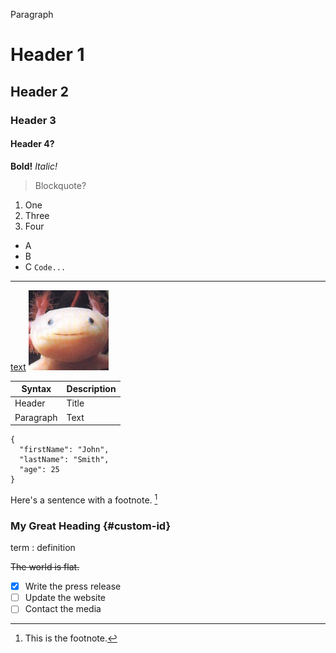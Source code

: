 Paragraph
# Header 1
## Header 2
### Header 3
#### Header 4?
**Bold!**
*Italic!*
> Blockquote?
1. One
2. Three
3. Four
- A
- B
- C
`Code...`
---
[text](https://www.markdownguide.org/cheat-sheet/)
![me](me.png)

| Syntax | Description |
| ----------- | ----------- |
| Header | Title |
| Paragraph | Text |

```
{
  "firstName": "John",
  "lastName": "Smith",
  "age": 25
}
```

Here's a sentence with a footnote. [^1]
[^1]: This is the footnote.

### My Great Heading {#custom-id}
term
: definition

~~The world is flat.~~

- [x] Write the press release
- [ ] Update the website
- [ ] Contact the media